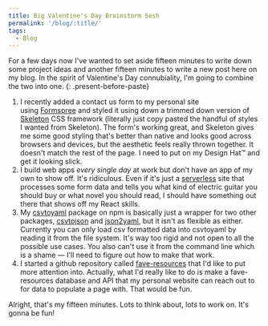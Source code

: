```yaml
---
title: Big Valentine's Day Brainstorm Sesh
permalink: '/blog/:title/'
tags:
  - Blog
---
```


For a few days now I've wanted to set aside fifteen minutes to write down some project ideas and another fifteen minutes to write a new post here on my blog. In the spirit of Valentine's Day connubiality, I'm going to combine the two into one.
{: .present-before-paste}

1. I recently added a contact us form to my personal site using [Formspree](https://formspree.io/) and styled it using down a trimmed down version of [Skeleton](http://getskeleton.com/) CSS framework (literally just copy pasted the handful of styles I wanted from Skeleton). The form's working great, and Skeleton gives me some good styling that's better than native and looks good across browsers and devices, but the aesthetic feels really thrown together. It doesn't match the rest of the page. I need to put on my Design Hat™ and get it looking slick.
2. I build web apps *every single day* at work but don't have an app of my own to show off. It's ridiculous. Even if it's just a [serverless](https://thepowerofserverless.info/) site that processes some form data and tells you what kind of electric guitar you should buy or what novel you should read, I should have something out there that shows off my React skills.
3. My [csvtoyaml](https://www.npmjs.com/package/csvtoyaml) package on npm is basically just a wrapper for two other packages, [csvtojson](https://www.npmjs.com/package/csvtojson) and [json2yaml](https://www.npmjs.com/package/json2yaml), but it isn't as flexible as either. Currently you can only load csv formatted data into csvtoyaml by reading it from the file system. It's way too rigid and not open to all the possible use cases. You also can't use it from the command line which is a shame — I'll need to figure out how to make that work.
4. I started a github repository called [fave-resources](https://github.com/timothyjellison/fave-resources) that I'd like to put more attention into. Actually, what I'd really like to do is make a fave-resources database and API that my personal website can reach out to for data to populate a page with. That would be fun.

Alright, that's my fifteen minutes. Lots to think about, lots to work on. It's gonna be fun!